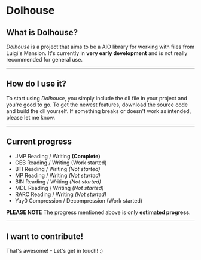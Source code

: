 # Dolhouse

## What is Dolhouse?
*Dolhouse* is a project that aims to be a AIO library for working with files from Luigi's Mansion. It's currently in **very early development** and is not really recommended for general use.

------

## How do I use it?
To start using *Dolhouse*, you simply include the dll file in your project and you're good to go. To get the newest features, download the source code and build the dll yourself. If something breaks or doesn't work as intended, please let me know.

------

## Current progress
- JMP Reading / Writing **(Complete)**
- GEB Reading / Writing (Work started)
- BTI Reading / Writing *(Not started)*
- MP Reading / Writing *(Not started)*
- BIN Reading / Writing *(Not started)*
- MDL Reading / Writing *(Not started)*
- RARC Reading / Writing *(Not started)*
- Yay0 Compression / Decompression (Work started)

**PLEASE NOTE** The progress mentioned above is only **estimated progress**.

------

## I want to contribute!
That's awesome! - Let's get in touch! :)
